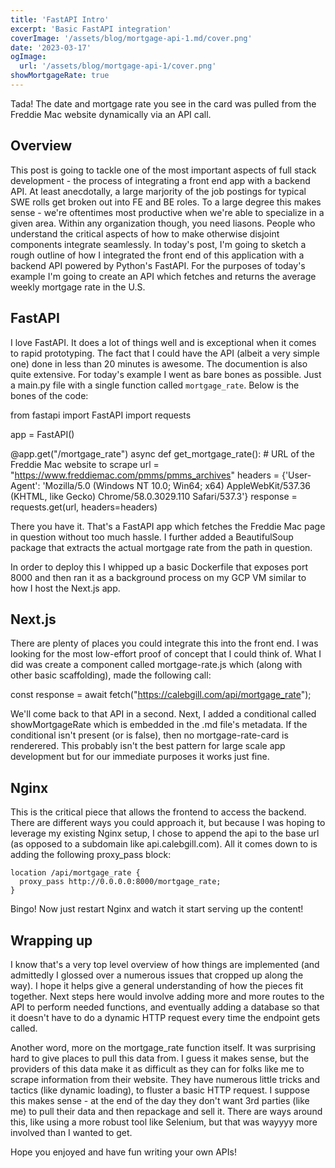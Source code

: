 ```yaml
---
title: 'FastAPI Intro'
excerpt: 'Basic FastAPI integration'
coverImage: '/assets/blog/mortgage-api-1.md/cover.png'
date: '2023-03-17'
ogImage:
  url: '/assets/blog/mortgage-api-1/cover.png'
showMortgageRate: true
---
```


Tada! The date and mortgage rate you see in the card was pulled from the Freddie Mac website dynamically via an API call. 

## Overview
This post is going to tackle one of the most important aspects of full stack development - the process of integrating a front end app with a backend API. At least anecdotally, a large marjority of the job postings for typical SWE rolls get broken out into FE and BE roles. To a large degree this makes sense - we're oftentimes most productive when we're able to specialize in a given area. Within any organization though, you need liasons. People who understand the critical aspects of how to make otherwise disjoint components integrate seamlessly. In today's post, I'm going to sketch a rough outline of how I integrated the front end of this application with a backend API powered by Python's FastAPI. For the purposes of today's example I'm going to create an API which fetches and returns the average weekly mortgage rate in the U.S. 

## FastAPI
I love FastAPI. It does a lot of things well and is exceptional when it comes to rapid prototyping. The fact that I could have the API (albeit a very simple one) done in less than 20 minutes is awesome. The documention is also quite extensive. For today's example I went as bare bones as possible. Just a main.py file with a single function called `mortgage_rate`. Below is the bones of the code:

  from fastapi import FastAPI
  import requests

  app = FastAPI()

  @app.get("/mortgage_rate")
  async def get_mortgage_rate():
    # URL of the Freddie Mac website to scrape
    url = "https://www.freddiemac.com/pmms/pmms_archives"
    headers = {'User-Agent': 'Mozilla/5.0 (Windows NT 10.0; Win64; x64) AppleWebKit/537.36 (KHTML, like Gecko) Chrome/58.0.3029.110 Safari/537.3'}
    response = requests.get(url, headers=headers)

There you have it. That's a FastAPI app which fetches the Freddie Mac page in question without too much hassle. I further added a BeautifulSoup package that extracts the actual mortgage rate from the path in question. 

In order to deploy this I whipped up a basic Dockerfile that exposes port 8000 and then ran it as a background process on my GCP VM similar to how I host the Next.js app. 

## Next.js
There are plenty of places you could integrate this into the front end. I was looking for the most low-effort proof of concept that I could think of. What I did was create a component called mortgage-rate.js which (along with other basic scaffolding), made the following call:

  const response = await fetch("https://calebgill.com/api/mortgage_rate");
 
 We'll come back to that API in a second. Next, I added a conditional called showMortgageRate which is embedded in the .md file's metadata. If the conditional isn't present (or is false), then no mortgage-rate-card is renderered. This probably isn't the best pattern for large scale app development but for our immediate purposes it works just fine. 

## Nginx 
This is the critical piece that allows the frontend to access the backend. There are different ways you could approach it, but because I was hoping to leverage my existing Nginx setup, I chose to append the api to the base url (as opposed to a subdomain like api.calebgill.com). All it comes down to is adding the following proxy_pass block:

    location /api/mortgage_rate {
      proxy_pass http://0.0.0.0:8000/mortgage_rate;
    }

Bingo! Now just restart Nginx and watch it start serving up the content! 

## Wrapping up
I know that's a very top level overview of how things are implemented (and admittedly I glossed over a numerous issues that cropped up along the way). I hope it helps give a general understanding of how the pieces fit together. Next steps here would involve adding more and more routes to the API to perform needed functions, and eventually adding a database so that it doesn't have to do a dynamic HTTP request every time the endpoint gets called. 

Another word, more on the mortgage_rate function itself. It was surprising hard to give places to pull this data from. I guess it makes sense, but the providers of this data make it as difficult as they can for folks like me to scrape information from their website. They have numerous little tricks and tactics (like dynamic loading), to fluster a basic HTTP request. I suppose this makes sense - at the end of the day they don't want 3rd parties (like me) to pull their data and then repackage and sell it. There are ways around this, like using a more robust tool like Selenium, but that was wayyyy more involved than I wanted to get. 

Hope you enjoyed and have fun writing your own APIs! 
